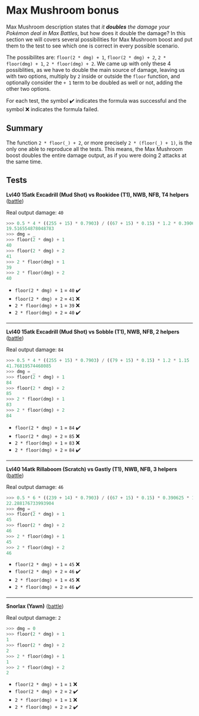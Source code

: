 # Max Mushroom bonus

Max Mushroom description states that *it **doubles** the damage your Pokémon deal in Max Battles*, but how does it double the damage? In this section we will covers several possibilities for Max Mushroom boost and put them to the test to see which one is correct in every possible scenario.

The possibilites are: `floor(2 * dmg) + 1`, `floor(2 * dmg) + 2`, `2 * floor(dmg) + 1`, `2 * floor(dmg) + 2`. We came up with only these 4 possiblities, as we have to double the main source of damage, leaving us with two options, multiply by `2` inside or outside the `floor` function, and optionally consider the `+ 1` term to be doubled as well or not, adding the other two options.

For each test, the symbol ✔️ indicates the formula was successful and the symbol ❌ indicates the formula failed.

## Summary

The function `2 * floor(_) + 2`, or more precisely `2 * (floor(_) + 1)`, is the only one able to reproduce all the tests. This means, the Max Mushroom boost doubles the entire damage output, as if you were doing 2 attacks at the same time.

## Tests

**Lvl40 15atk Excadrill (Mud Shot) vs Rookidee (T1), NWB, NFB, T4 helpers** ([battle](https://www.youtube.com/watch?v=sqTjH5wlc6M&list=PLNBtbhpo4y2qTTY30CbyMVOxznpiyfBUF&index=2))

Real output damage: `40`

```python
>>> 0.5 * 4 * ((255 + 15) * 0.7903) / ((67 + 15) * 0.15) * 1.2 * 0.390625 * 1.2
19.516554878048783
>>> dmg = _
>>> floor(2 * dmg) + 1
40
>>> floor(2 * dmg) + 2
41
>>> 2 * floor(dmg) + 1
39
>>> 2 * floor(dmg) + 2
40
```

- `floor(2 * dmg) + 1` = `40` ✔️
- `floor(2 * dmg) + 2` = `41` ❌
- `2 * floor(dmg) + 1` = `39` ❌
- `2 * floor(dmg) + 2` = `40` ✔️

---

**Lvl40 15atk Excadrill (Mud Shot) vs Sobble (T1), NWB, NFB, 2 helpers** ([battle](https://www.youtube.com/watch?v=HvUw3ArgogU&list=PLNBtbhpo4y2qTTY30CbyMVOxznpiyfBUF&index=4))

Real output damage: `84`

```python
>>> 0.5 * 4 * ((255 + 15) * 0.7903) / ((79 + 15) * 0.15) * 1.2 * 1.15
41.76819574468085
>>> dmg = _
>>> floor(2 * dmg) + 1
84
>>> floor(2 * dmg) + 2
85
>>> 2 * floor(dmg) + 1
83
>>> 2 * floor(dmg) + 2
84
```

- `floor(2 * dmg) + 1` = `84` ✔️
- `floor(2 * dmg) + 2` = `85` ❌
- `2 * floor(dmg) + 1` = `83` ❌
- `2 * floor(dmg) + 2` = `84` ✔️

---

**Lvl40 14atk Rillaboom (Scratch) vs Gastly (T1), NWB, NFB, 3 helpers** ([battle](https://www.youtube.com/watch?v=ZmObrVYczUk&list=PLNBtbhpo4y2qTTY30CbyMVOxznpiyfBUF&index=3))

Real output damage: `46`

```python
>>> 0.5 * 6 * ((239 + 14) * 0.7903) / ((67 + 15) * 0.15) * 0.390625 * 1.17
22.288176733993904
>>> dmg = _
>>> floor(2 * dmg) + 1
45
>>> floor(2 * dmg) + 2
46
>>> 2 * floor(dmg) + 1
45
>>> 2 * floor(dmg) + 2
46
```

- `floor(2 * dmg) + 1` = `45` ❌
- `floor(2 * dmg) + 2` = `46` ✔️
- `2 * floor(dmg) + 1` = `45` ❌
- `2 * floor(dmg) + 2` = `46` ✔️

---

**Snorlax (Yawn)** ([battle](https://youtube.com/shorts/TS_uvoueQSA))

Real output damage: `2`

```python
>>> dmg = 0
>>> floor(2 * dmg) + 1
1
>>> floor(2 * dmg) + 2
2
>>> 2 * floor(dmg) + 1
1
>>> 2 * floor(dmg) + 2
2
```

- `floor(2 * dmg) + 1` = `1` ❌
- `floor(2 * dmg) + 2` = `2` ✔️
- `2 * floor(dmg) + 1` = `1` ❌
- `2 * floor(dmg) + 2` = `2` ✔️
